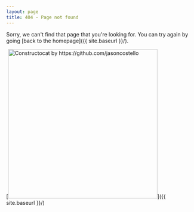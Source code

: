 ```yaml
---
layout: page
title: 404 - Page not found
---
```


Sorry, we  can't find that page  that you're looking for.  You can try
again by going [back to the homepage]({{ site.baseurl }}/).

[<img src="{{ site.baseurl }}/images/404.jpg" alt="Constructocat by https://github.com/jasoncostello" style="width: 400px;"/>]({{ site.baseurl }}/)

